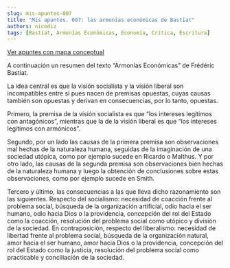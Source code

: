 ```yaml
---
slug: mis-apuntes-007
title: "Mis apuntes. 007: las armonías económicas de Bastiat"
authors: nicodiz
tags: [Bastiat, Armonías Económicas, Economía, Crítica, Escritura]
---
```


[Ver apuntes con mapa conceptual](https://medium.com/@nicodiz.literaturayeducacion/mis-apuntes-007-las-armon%C3%ADas-econ%C3%B3micas-de-bastiat-769f38a5af7f)

A continuación un resumen del texto “Armonías Económicas” de Frédéric Bastiat.

La idea central es que la visión socialista y la visión liberal son incompatibles entre sí pues nacen de premisas opuestas, cuyas causas también son opuestas y derivan en consecuencias, por lo tanto, opuestas.

<!-- truncate -->

Primero, la premisa de la visión socialista es que “los intereses legítimos con antagónicos”, mientras que la de la visión liberal es que “los intereses legítimos con armónicos”.

Segundo, por un lado las causas de la primera premisa son observaciones mal hechas de la naturaleza humana, seguidas de la imaginación de una sociedad utópica, como por ejemplo sucede en Ricardo o Malthus. Y por otro lado, las causas de la segunda premisa son observaciones bien hechas de la naturaleza humana y luego la obtención de conclusiones sobre estas observaciones, como por ejemplo sucede en Smith.

Tercero y último, las consecuencias a las que lleva dicho razonamiento son las siguientes. Respecto del socialismo: necesidad de coacción frente al problema social, búsqueda de la organización artificial, odio hacia el ser humano, odio hacia Dios o la providencia, concepción del rol del Estado como la coacción, resolución del problema social como utópico y división de la sociedad. En contraposición, respecto del liberalismo: necesidad de libertad frente al problema social, búsqueda de la organización natural, amor hacia el ser humano, amor hacia Dios o la providencia, concepción del rol del Estado como la justicia, resolución del problema social como practicable y conciliación de la sociedad.
